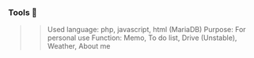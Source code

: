 ### Tools 🧰

>> Used language: php, javascript, html (MariaDB)
>> Purpose: For personal use
>> Function: Memo, To do list, Drive (Unstable), Weather, About me